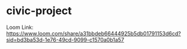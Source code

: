 # civic-project

Loom Link:
https://www.loom.com/share/a31bbdeb66444925b5db01791153d6cd?sid=bd3ba53d-1e76-49cd-9099-c1570a0b1a57
